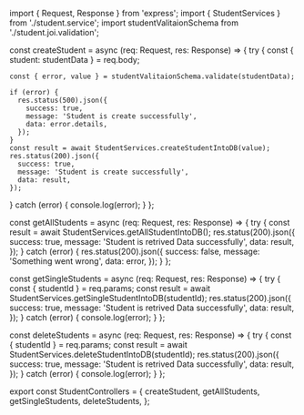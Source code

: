 import { Request, Response } from 'express';
import { StudentServices } from './student.service';
import studentValitaionSchema from './student.joi.validation';

const createStudent = async (req: Request, res: Response) => {
  try {
    const { student: studentData } = req.body;

    const { error, value } = studentValitaionSchema.validate(studentData);

    if (error) {
      res.status(500).json({
        success: true,
        message: 'Student is create successfully',
        data: error.details,
      });
    }
    const result = await StudentServices.createStudentIntoDB(value);
    res.status(200).json({
      success: true,
      message: 'Student is create successfully',
      data: result,
    });
  } catch (error) {
    console.log(error);
  }
};

const getAllStudents = async (req: Request, res: Response) => {
  try {
    const result = await StudentServices.getAllStudentIntoDB();
    res.status(200).json({
      success: true,
      message: 'Student is retrived Data successfully',
      data: result,
    });
  } catch (error) {
    res.status(200).json({
      success: false,
      message: 'Something went wrong',
      data: error,
    });
  }
};

const getSingleStudents = async (req: Request, res: Response) => {
  try {
    const { studentId } = req.params;
    const result = await StudentServices.getSingleStudentIntoDB(studentId);
    res.status(200).json({
      success: true,
      message: 'Student is retrived Data successfully',
      data: result,
    });
  } catch (error) {
    console.log(error);
  }
};

const deleteStudents = async (req: Request, res: Response) => {
  try {
    const { studentId } = req.params;
    const result = await StudentServices.deleteStudentIntoDB(studentId);
    res.status(200).json({
      success: true,
      message: 'Student is retrived Data successfully',
      data: result,
    });
  } catch (error) {
    console.log(error);
  }
};

export const StudentControllers = {
  createStudent,
  getAllStudents,
  getSingleStudents,
  deleteStudents,
};

